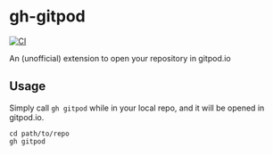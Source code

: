 # gh-gitpod

[![CI](https://github.com/spenserblack/gh-gitpod/actions/workflows/ci.yml/badge.svg)](https://github.com/spenserblack/gh-gitpod/actions/workflows/ci.yml)

An (unofficial) extension to open your repository in gitpod.io

## Usage

Simply call `gh gitpod` while in your local repo, and it will be opened
in gitpod.io.

```shell
cd path/to/repo
gh gitpod
```
